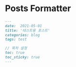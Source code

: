 # Posts Formatter

```md
---
date:  2021-05-01
title: '테스트용 포스트'
categories: blog
tags: test

// 목차 설정
toc: true
toc_sticky: true
---
```
